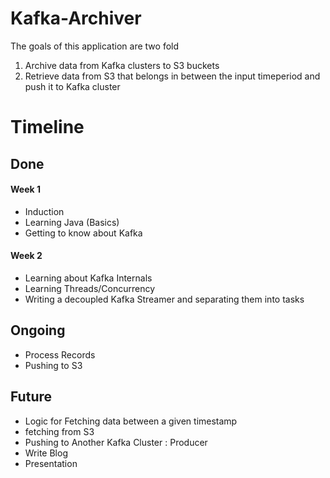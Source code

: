 # Kafka-Archiver
The goals of this application are two fold
1. Archive data from Kafka clusters to S3 buckets
2. Retrieve data from S3 that belongs in between the input timeperiod and push it to Kafka cluster

# Timeline
## Done
#### Week 1
* Induction 
* Learning Java (Basics)
* Getting to know about Kafka

#### Week 2 
* Learning about Kafka Internals
* Learning Threads/Concurrency
* Writing a decoupled Kafka Streamer and separating them into tasks

## Ongoing
* Process Records
* Pushing to S3 

## Future
* Logic for Fetching data between a given timestamp
* fetching from S3
* Pushing to Another Kafka Cluster : Producer 
* Write Blog
* Presentation 

